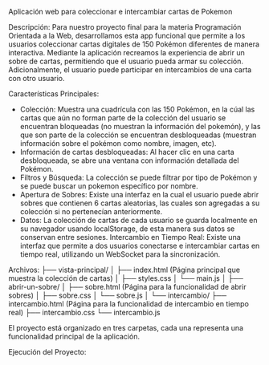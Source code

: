 Aplicación web para coleccionar e intercambiar cartas de Pokemon

Descripción:
Para nuestro proyecto final para la materia Programación Orientada a la Web, desarrollamos esta app funcional que permite a los usuarios coleccionar cartas digitales de 150 Pokémon diferentes de manera interactiva. Mediante la aplicación recreamos la experiencia de abrir un sobre de cartas, permitiendo que el usuario pueda armar su colección. Adicionalmente, el usuario puede participar en intercambios de una carta con otro usuario. 

Características Principales:
- Colección: Muestra una cuadrícula con las 150 Pokémon, en la cúal las cartas que aún no forman parte de la colección del usuario se encuentran bloqueadas (no muestran la información del pokemón), y las que son parte de la colección se encuentran desbloqueadas (muestran información sobre el pokémon como nombre, imagen, etc).
- Información de cartas desbloqueadas: Al hacer clic en una carta desbloqueada, se abre una ventana con información detallada del Pokémon.
- Filtros y Búsqueda: La colección se puede filtrar por tipo de Pokémon y se puede buscar un pokemon específico por nombre.
- Apertura de Sobres: Existe una interfaz en la cual el usuario puede abrir sobres que contienen 6 cartas aleatorias, las cuales son agregadas a su colección si no pertenecían anteriormente.
- Datos: La colección de cartas de cada usuario se guarda localmente en su navegador usando localStorage, de esta manera sus datos se conservan entre sesiones.
Intercambio en Tiempo Real: Existe una interfaz que permite a dos usuarios conectarse e intercambiar cartas en tiempo real, utilizando un WebSocket para la sincronización.

Archivos:
├── vista-principal/
│   ├── index.html      (Página principal que muestra la colección de cartas)
│   ├── styles.css
│   └── main.js
│
├── abrir-un-sobre/
│   ├── sobre.html      (Página para la funcionalidad de abrir sobres)
│   ├── sobre.css
│   └── sobre.js
│
└── intercambio/
    ├── intercambio.html      (Página para la funcionalidad de intercambio en tiempo real)
    ├── intercambio.css
    └── intercambio.js
    
El proyecto está organizado en tres carpetas, cada una representa una funcionalidad principal de la aplicación.

Ejecución del Proyecto:
